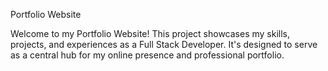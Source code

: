 Portfolio Website

Welcome to my Portfolio Website! This project showcases my skills, projects, and experiences as a Full Stack Developer. It's designed to serve as a central hub for my online presence and professional portfolio.


